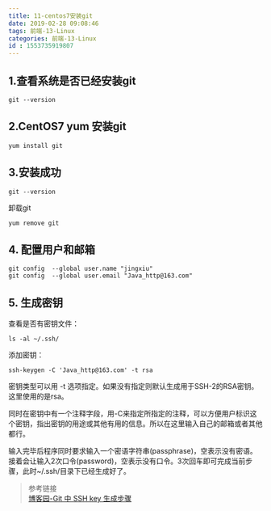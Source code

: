 ```yaml
---
title: 11-centos7安装git
date: 2019-02-28 09:08:46
tags: 前端-13-Linux
categories: 前端-13-Linux
id : 1553735919807
---
```


## 1.查看系统是否已经安装git

```
git --version
```
## 2.CentOS7 yum 安装git

```
yum install git
```

## 3.安装成功

```
git --version
```

卸载git

```
yum remove git
```

## 4. 配置用户和邮箱

```
git config  --global user.name "jingxiu"
git config  --global user.email "Java_http@163.com"
```

## 5. 生成密钥

查看是否有密钥文件：

```
ls -al ~/.ssh/
```
添加密钥：

```
ssh-keygen -C 'Java_http@163.com' -t rsa
```
密钥类型可以用 -t 选项指定。如果没有指定则默认生成用于SSH-2的RSA密钥。这里使用的是rsa。

同时在密钥中有一个注释字段，用-C来指定所指定的注释，可以方便用户标识这个密钥，指出密钥的用途或其他有用的信息。所以在这里输入自己的邮箱或者其他都行。

输入完毕后程序同时要求输入一个密语字符串(passphrase)，空表示没有密语。接着会让输入2次口令(password)，空表示没有口令。3次回车即可完成当前步骤，此时~/.ssh/目录下已经生成好了。

> 参考链接  
> [博客园-Git 中 SSH key 生成步骤](https://www.cnblogs.com/horanly/p/6604104.html)